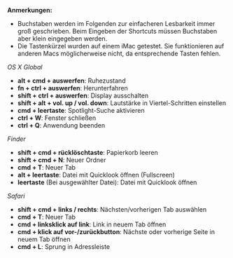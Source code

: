 **Anmerkungen:** 

- Buchstaben werden im Folgenden zur einfacheren Lesbarkeit immer groß geschrieben. Beim Eingeben der Shortcuts müssen Buchstaben aber klein eingegeben werden.
- Die Tastenkürzel wurden auf einem iMac getestet. Sie funktionieren auf anderen Macs möglicherweise nicht, da entsprechende Tasten fehlen.

*OS X Global*

- **alt + cmd + auswerfen**: Ruhezustand
- **fn + ctrl + auswerfen**: Herunterfahren
- **shift + ctrl + auswerfen**: Display ausschalten
- **shift + alt + vol. up / vol. down**: Lautstärke in Viertel-Schritten einstellen
- **cmd + leertaste**: Spotlight-Suche aktivieren
- **ctrl + W**: Fenster schließen
- **ctrl + Q**: Anwendung beenden

*Finder*

- **shift + cmd + rücklöschtaste**: Papierkorb leeren
- **shift + cmd + N**: Neuer Ordner
- **cmd + T**: Neuer Tab
- **alt + leertaste**: Datei mit Quicklook öffnen (Fullscreen)
- **leertaste** (Bei ausgewählter Datei): Datei mit Quicklook öffnen

*Safari*

- **shift + cmd + links / rechts**: Nächsten/vorherigen Tab auswählen
- **cmd + T**: Neuer Tab
- **cmd + linksklick auf link**: Link in neuem Tab öffnen
- **cmd + klick auf vor-/zurückbutton**: Nächste oder vorherige Seite in neuem Tab öffnen
- **cmd + L**: Sprung in Adressleiste